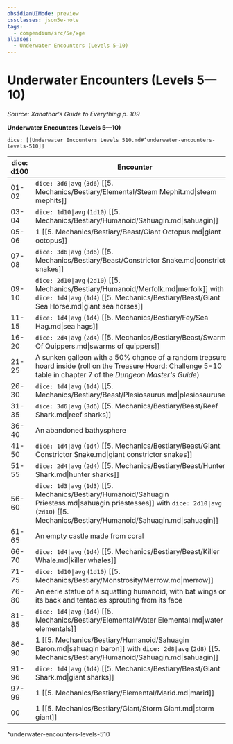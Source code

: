```yaml
---
obsidianUIMode: preview
cssclasses: json5e-note
tags:
  - compendium/src/5e/xge
aliases:
  - Underwater Encounters (Levels 5—10)
---
```

# Underwater Encounters (Levels 5—10)
*Source: Xanathar's Guide to Everything p. 109* 

**Underwater Encounters (Levels 5—10)**

`dice: [[Underwater Encounters Levels 510.md#^underwater-encounters-levels-510]]`

| dice: d100 | Encounter |
|------------|-----------|
| 01-02 | `dice: 3d6\|avg` (`3d6`) [[5. Mechanics/Bestiary/Elemental/Steam Mephit.md\|steam mephits]] |
| 03-04 | `dice: 1d10\|avg` (`1d10`) [[5. Mechanics/Bestiary/Humanoid/Sahuagin.md\|sahuagin]] |
| 05-06 | 1 [[5. Mechanics/Bestiary/Beast/Giant Octopus.md\|giant octopus]] |
| 07-08 | `dice: 3d6\|avg` (`3d6`) [[5. Mechanics/Bestiary/Beast/Constrictor Snake.md\|constrictor snakes]] |
| 09-10 | `dice: 2d10\|avg` (`2d10`) [[5. Mechanics/Bestiary/Humanoid/Merfolk.md\|merfolk]] with `dice: 1d4\|avg` (`1d4`) [[5. Mechanics/Bestiary/Beast/Giant Sea Horse.md\|giant sea horses]] |
| 11-15 | `dice: 1d4\|avg` (`1d4`) [[5. Mechanics/Bestiary/Fey/Sea Hag.md\|sea hags]] |
| 16-20 | `dice: 2d4\|avg` (`2d4`) [[5. Mechanics/Bestiary/Beast/Swarm Of Quippers.md\|swarms of quippers]] |
| 21-25 | A sunken galleon with a 50% chance of a random treasure hoard inside (roll on the Treasure Hoard: Challenge 5-10 table in chapter 7 of the *Dungeon Master's Guide*) |
| 26-30 | `dice: 1d4\|avg` (`1d4`) [[5. Mechanics/Bestiary/Beast/Plesiosaurus.md\|plesiosauruses]] |
| 31-35 | `dice: 3d6\|avg` (`3d6`) [[5. Mechanics/Bestiary/Beast/Reef Shark.md\|reef sharks]] |
| 36-40 | An abandoned bathysphere |
| 41-50 | `dice: 1d4\|avg` (`1d4`) [[5. Mechanics/Bestiary/Beast/Giant Constrictor Snake.md\|giant constrictor snakes]] |
| 51-55 | `dice: 2d4\|avg` (`2d4`) [[5. Mechanics/Bestiary/Beast/Hunter Shark.md\|hunter sharks]] |
| 56-60 | `dice: 1d3\|avg` (`1d3`) [[5. Mechanics/Bestiary/Humanoid/Sahuagin Priestess.md\|sahuagin priestesses]] with `dice: 2d10\|avg` (`2d10`) [[5. Mechanics/Bestiary/Humanoid/Sahuagin.md\|sahuagin]] |
| 61-65 | An empty castle made from coral |
| 66-70 | `dice: 1d4\|avg` (`1d4`) [[5. Mechanics/Bestiary/Beast/Killer Whale.md\|killer whales]] |
| 71-75 | `dice: 1d10\|avg` (`1d10`) [[5. Mechanics/Bestiary/Monstrosity/Merrow.md\|merrow]] |
| 76-80 | An eerie statue of a squatting humanoid, with bat wings on its back and tentacles sprouting from its face |
| 81-85 | `dice: 1d4\|avg` (`1d4`) [[5. Mechanics/Bestiary/Elemental/Water Elemental.md\|water elementals]] |
| 86-90 | 1 [[5. Mechanics/Bestiary/Humanoid/Sahuagin Baron.md\|sahuagin baron]] with `dice: 2d8\|avg` (`2d8`) [[5. Mechanics/Bestiary/Humanoid/Sahuagin.md\|sahuagin]] |
| 91-96 | `dice: 1d4\|avg` (`1d4`) [[5. Mechanics/Bestiary/Beast/Giant Shark.md\|giant sharks]] |
| 97-99 | 1 [[5. Mechanics/Bestiary/Elemental/Marid.md\|marid]] |
| 00 | 1 [[5. Mechanics/Bestiary/Giant/Storm Giant.md\|storm giant]] |
^underwater-encounters-levels-510
